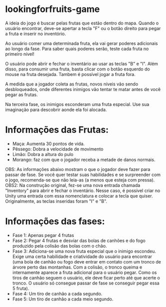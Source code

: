 # lookingforfruits-game

A ideia do jogo é buscar pelas frutas que estão dentro do mapa. Quando o usuário encontrar, deve-se apertar a tecla "F" ou o botão direito para pegar a fruta e inserir no inventório.

Ao usuário comer uma determinada fruta, ela vai gerar poderes adicionais ao longo da fase. Para saber quais poderes serão, teste cada fruta no primeiro nível!

O usuário pode abrir e fechar o inventário ao usar as teclas "B" e "I". Além disso, para consumir uma fruta, basta clicar com o botão esquerdo do mouse na fruta desejada. Tambem é possível jogar a fruta fora.

A medida que a jogador coleta as frutas, novos níveis vão sendo desbloqueados, onde diferentes inimigos vão tentar te matar antes de você pegar as frutas.

Na terceira fase, os inimigos esconderam uma fruta especial. Use sua imaginação para descobrir aonde ela foi alocada.


# Informações das Frutas:

* Maça: Aumenta 30 pontos de vida.
* Pêssego: Dobra a velocidade de movimento
* Limão: Dobra a altura do pulo
* Morango: faz com que o jogador receba a metade de danos normais.

OBS: As informações abaixo mostram o que o jogador deve fazer para passar de fase. Se você quer testar suas habilidades e se surpreender com o jogo, recomenda-se que não leia-as (a menos que esteja com pressa).
OBS2: Na construção original, fez-se uma nova entrada chamada "Inventory" para abrir e fechar o inventário. Nesse caso, é possível criar no Unity uma entrada com essa nomenclatura e colocar a tecla que quiser. Originalmente, as teclas inseridas foram "I" e "B".

# Informações das fases:

* Fase 1: Apenas pegar 4 frutas
* Fase 2: Pegar 4 frutas e desviar das bolas de canhões e do fogo produzido pela colisão das bolas com o chão.
* Fase 3: Adiciona-se uma nova fruta especial que o inimigo escondeu. Exige uma certa habilidade e criatividade do usuário para encontrar (uma bola de canhão ou fogo deve entrar em contato com um tronco de árvore perto das montanhas. Com a colisão, o tronco queima e internamente aparece a fruta adicional para o usuário pegar. Como os tiros de canhão seguem o usuário, ele deve ficar perto até que acerte o tronco. O usuário só consegue passar de fase se conseguir pegar essa 5 fruta).
* Fase 4: Um tiro de canhão a cada segundo.
* Fase 5: Um tiro de canhão a cada meio segundo.
